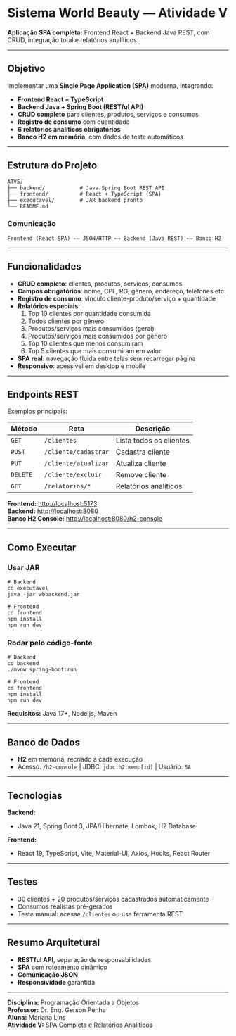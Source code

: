# Sistema World Beauty — Atividade V

**Aplicação SPA completa:** Frontend React + Backend Java REST, com CRUD, integração total e relatórios analíticos.

---

## Objetivo

Implementar uma **Single Page Application (SPA)** moderna, integrando:

- **Frontend React + TypeScript**
- **Backend Java + Spring Boot (RESTful API)**
- **CRUD completo** para clientes, produtos, serviços e consumos
- **Registro de consumo** com quantidade
- **6 relatórios analíticos obrigatórios**
- **Banco H2 em memória**, com dados de teste automáticos

---

## Estrutura do Projeto

```
ATV5/
├── backend/           # Java Spring Boot REST API
├── frontend/          # React + TypeScript (SPA)
├── executavel/        # JAR backend pronto
└── README.md
```

### Comunicação

```
Frontend (React SPA) ←→ JSON/HTTP ←→ Backend (Java REST) ←→ Banco H2
```

---

## Funcionalidades

- **CRUD completo**: clientes, produtos, serviços, consumos
- **Campos obrigatórios**: nome, CPF, RG, gênero, endereço, telefones etc.
- **Registro de consumo**: vínculo cliente-produto/serviço + quantidade
- **Relatórios especiais**:
  1. Top 10 clientes por quantidade consumida
  2. Todos clientes por gênero
  3. Produtos/serviços mais consumidos (geral)
  4. Produtos/serviços mais consumidos por gênero
  5. Top 10 clientes que menos consumiram
  6. Top 5 clientes que mais consumiram em valor
- **SPA real**: navegação fluida entre telas sem recarregar página
- **Responsivo**: acessível em desktop e mobile

---

## Endpoints REST

Exemplos principais:

| Método   | Rota                 | Descrição               |
| -------- | -------------------- | ----------------------- |
| `GET`    | `/clientes`          | Lista todos os clientes |
| `POST`   | `/cliente/cadastrar` | Cadastra cliente        |
| `PUT`    | `/cliente/atualizar` | Atualiza cliente        |
| `DELETE` | `/cliente/excluir`   | Remove cliente          |
| `GET`    | `/relatorios/*`      | Relatórios analíticos   |

**Frontend:** [http://localhost:5173](http://localhost:5173)\
**Backend:** [http://localhost:8080](http://localhost:8080)\
**Banco H2 Console:** [http://localhost:8080/h2-console](http://localhost:8080/h2-console)

---

## Como Executar

### Usar JAR

```
# Backend
cd executavel
java -jar wbbackend.jar

# Frontend
cd frontend
npm install
npm run dev
```

### Rodar pelo código-fonte

```
# Backend
cd backend
./mvnw spring-boot:run

# Frontend
cd frontend
npm install
npm run dev
```

**Requisitos:** Java 17+, Node.js, Maven

---

## Banco de Dados

- **H2** em memória, recriado a cada execução
- Acesso: `/h2-console` | JDBC: `jdbc:h2:mem:[id]` | Usuário: `SA`

---

## Tecnologias

**Backend:**

- Java 21, Spring Boot 3, JPA/Hibernate, Lombok, H2 Database

**Frontend:**

- React 19, TypeScript, Vite, Material-UI, Axios, Hooks, React Router

---

## Testes

- 30 clientes + 20 produtos/serviços cadastrados automaticamente
- Consumos realistas pré-gerados
- Teste manual: acesse `/clientes` ou use ferramenta REST

---

## Resumo Arquitetural

- **RESTful API**, separação de responsabilidades
- **SPA** com roteamento dinâmico
- **Comunicação JSON**
- **Responsividade** garantida

---

**Disciplina:** Programação Orientada a Objetos\
**Professor:** Dr. Eng. Gerson Penha\
**Aluna:** Mariana Lins  
**Atividade V:** SPA Completa e Relatórios Analíticos

